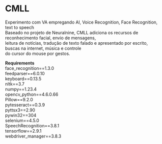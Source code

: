 # CMLL
Experimento com VA empregando AI, Voice Recognition, Face Recognition, text to speech<br>
Baseado no projeto de Neuralnine, CMLL adiciona os recursos de reconhecimento facial, envio de mensagens, <br>
leitura de notícias, tradução de texto falado e apresentado por escrito, buscas na internet,
música e controle<br> do cursor do mouse por gestos.<br>

<b>Requirements</b><br>
face_recognition==1.3.0 <br>
feedparser==6.0.10<br>
keyboard==0.13.5<br>
nltk==3.7<br>
numpy==1.23.4<br>
opencv_python==4.6.0.66<br>
Pillow==9.2.0<br>
pytesseract==0.3.9<br>
pyttsx3==2.90<br>
pywin32==304<br>
selenium==4.5.0<br>
SpeechRecognition==3.8.1<br>
tensorflow==2.9.1<br>
webdriver_manager==3.8.3<br>
